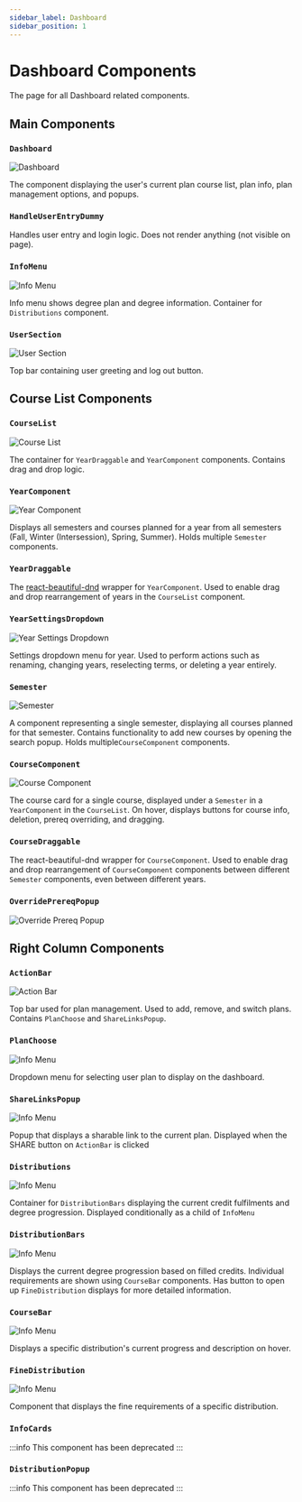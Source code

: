 ```yaml
---
sidebar_label: Dashboard
sidebar_position: 1
---
```


# Dashboard Components
The page for all Dashboard related components.

## Main Components

### ``Dashboard``
![Dashboard](/img/components/dashboard.png)

The component displaying the user's current plan course list, plan info, plan management options, and popups.

### ``HandleUserEntryDummy``
Handles user entry and login logic. Does not render anything (not visible on page).

### ``InfoMenu``
![Info Menu](/img/components/dashboard/info-menu.png)

Info menu shows degree plan and degree information. Container for ``Distributions`` component.

### ``UserSection``
![User Section](/img/components/dashboard/user-section.png)

Top bar containing user greeting and log out button.

## Course List Components

### ``CourseList``
![Course List](/img/components/course-list.png)

The container for ``YearDraggable`` and ``YearComponent`` components. Contains drag and drop logic.

### ``YearComponent``
![Year Component](/img/components/year-component.png)

Displays all semesters and courses planned for a year from all semesters (Fall, Winter (Intersession), Spring, Summer).
Holds multiple ``Semester`` components.

### ``YearDraggable``
The [react-beautiful-dnd](https://github.com/atlassian/react-beautiful-dnd) wrapper for ``YearComponent``.
Used to enable drag and drop rearrangement of years in the ``CourseList`` component.

### ``YearSettingsDropdown``
![Year Settings Dropdown](/img/components/year-settings-dropdown.png)

Settings dropdown menu for year. Used to perform actions such as renaming, changing years, reselecting terms, or
deleting a year entirely.

### ``Semester``
![Semester](/img/components/semester.png)

A component representing a single semester, displaying all courses planned for that semester. 
Contains functionality to add new courses by opening the search popup.
Holds multiple``CourseComponent`` components.

### ``CourseComponent``
![Course Component](/img/components/course.png)

The course card for a single course, displayed under a ``Semester`` in a ``YearComponent`` in the ``CourseList``. 
On hover, displays buttons for course info, deletion, prereq overriding, and dragging.

### ``CourseDraggable``

The react-beautiful-dnd wrapper for ``CourseComponent``. Used to enable drag and drop rearrangement of
 ``CourseComponent`` components between different ``Semester`` components, even between different years.

### ``OverridePrereqPopup``
![Override Prereq Popup](/img/components/override-prereq-popup.png)

## Right Column Components

### ``ActionBar``
![Action Bar](/img/components/dashboard/action-bar.png)

Top bar used for plan management. Used to add, remove, and switch plans.
Contains ``PlanChoose`` and ``ShareLinksPopup``.

### ``PlanChoose``
![Info Menu](/img/components/dashboard/plan-choose.png)

Dropdown menu for selecting user plan to display on the dashboard.

### ``ShareLinksPopup``
![Info Menu](/img/components/dashboard/share-links-popup.png)

Popup that displays a sharable link to the current plan. Displayed when the SHARE button on 
``ActionBar`` is clicked

### ``Distributions``
![Info Menu](/img/components/dashboard/distributions.png)

Container for ``DistributionBars`` displaying the current credit fulfilments and degree progression.
Displayed conditionally as a child of ``InfoMenu``

### ``DistributionBars``
![Info Menu](/img/components/dashboard/distribution-bars.png)

Displays the current degree progression based on filled credits. Individual requirements are shown
using ``CourseBar`` components. Has button to open up ``FineDistribution`` displays for more detailed information.

### ``CourseBar``
![Info Menu](/img/components/dashboard/course-bar.png)

Displays a specific distribution's current progress and description on hover.

### ``FineDistribution``
![Info Menu](/img/components/dashboard/fine-distribution.png)

Component that displays the fine requirements of a specific distribution.

### ``InfoCards``
:::info
This component has been deprecated
:::

### ``DistributionPopup``
:::info
This component has been deprecated
:::